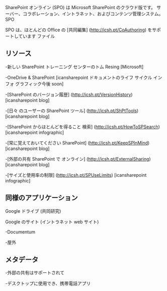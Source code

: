 

SharePoint オンライン (SPO) は Microsoft SharePoint のクラウド版です。
サーバー、コラボレーション、イントラネット、およびコンテンツ管理システム。SPO

SPO は、ほとんどの Office の [共同編集] (http://icsh.pt/CoAuthoring) をサポートしています
ファイル

リソース
---------

-新しい SharePoint トレーニング センターのトム Resing \[Microsoft\]

-OneDrive & SharePoint \[icansharepoint ドキュメントのライフ サイクル
インフォ グラフィック今後 soon\]

-[SharePoint のバージョン履歴] (http://icsh.pt/VersionHistory)
\[icansharepoint blog\]

-[日々 のユーザーの SharePoint ツール] (http://icsh.pt/ShPtTools)
\[icansharepoint blog\]

-[SharePoint からほとんどを得ること
検索] (http://icsh.pt/HowToSPSearch) \[icansharepoint infographic\]

-[常に覚えておいてください SharePoint] (http://icsh.pt/KeepSPInMind)
\[icansharepoint blog\]

-[外部の共有 SharePoint で
オンライン] (http://icsh.pt/ExternalSharing) \[icansharepoint blog\]

-[サイズと使用率の制限] (http://icsh.pt/SPUseLimits)
\[icansharepoint infographic\]

同様のアプリケーション
--------------------

Google ドライブ (共同研究)

Google のサイト (イントラネット web サイト)

-Documentum

-屋外

メタデータ
--------

-外部の共有はサポートされて

-デスクトップに使用でき、携帯電話アプリ
